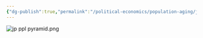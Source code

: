 ```yaml
---
{"dg-publish":true,"permalink":"/political-economics/population-aging/japan/","dgPassFrontmatter":true}
---
```


![jp ppl pyramid.png](/img/user/Pictures%20and%20Photos/Pics/jp%20ppl%20pyramid.png)


